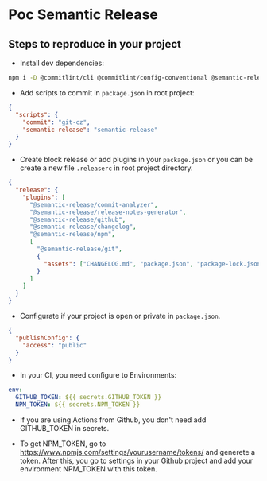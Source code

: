 # Poc Semantic Release

## Steps to reproduce in your project

- Install dev dependencies:

```sh
npm i -D @commitlint/cli @commitlint/config-conventional @semantic-release/changelog @semantic-release/git commitizen cz-conventional-changelog husky semantic-release
```

- Add scripts to commit in `package.json` in root project:

```json
{
  "scripts": {
    "commit": "git-cz",
    "semantic-release": "semantic-release"
  }
}
```

- Create block release or add plugins in your `package.json` or you can be create a new file `.releaserc` in root project directory.

```json
{
  "release": {
    "plugins": [
      "@semantic-release/commit-analyzer",
      "@semantic-release/release-notes-generator",
      "@semantic-release/github",
      "@semantic-release/changelog",
      "@semantic-release/npm",
      [
        "@semantic-release/git",
        {
          "assets": ["CHANGELOG.md", "package.json", "package-lock.json"]
        }
      ]
    ]
  }
}
```

- Configurate if your project is open or private in `package.json`.

```json
{
  "publishConfig": {
    "access": "public"
  }
}
```

- In your CI, you need configure to Environments:

```yml
env:
  GITHUB_TOKEN: ${{ secrets.GITHUB_TOKEN }}
  NPM_TOKEN: ${{ secrets.NPM_TOKEN }}
```

- If you are using Actions from Github, you don't need add GITHUB_TOKEN in secrets.

- To get NPM_TOKEN, go to https://www.npmjs.com/settings/yourusername/tokens/ and generete a token. After this, you go to settings in your Github project and add your environment NPM_TOKEN with this token.
